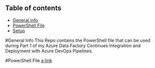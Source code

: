 ## Table of contents
* [General info](#general-info)
* [PowerShell File](#powershell-file)
* [Setup](#setup)

#General Info
This Repo contains the PowerShell file that can be used during Part 1 of my Azure Data Factory Continues Integration and Deployment with Azure DevOps Pipelines. 

#PowerShell File
[a link](https://github.com/Ro-Maks/Azure-Powershell/blob/main/Azure-Resource-Creation-Script.ps1)
